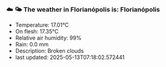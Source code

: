 ### ☁️ 🌤️  The weather in Florianópolis is: Florianópolis

- Temperature: 17.01°C
- On flesh: 17.35°C
- Relative air humidity: 99%
- Rain: 0.0 mm
- Description: Broken clouds
- last updated: 2025-05-13T07:18:02.572441

